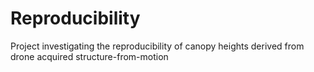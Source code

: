 # Reproducibility
Project investigating the reproducibility of canopy heights derived from drone acquired structure-from-motion 

